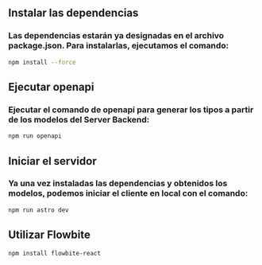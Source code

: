 ## Instalar las dependencias
### Las dependencias estarán ya designadas en el archivo package.json. Para instalarlas, ejecutamos el comando:

```sh
npm install --force
```

## Ejecutar openapi
### Ejecutar el comando de openapi para generar los tipos a partir de los modelos del Server Backend:

```sh
npm run openapi
```

## Iniciar el servidor
### Ya una vez instaladas las dependencias y obtenidos los modelos, podemos iniciar el cliente en local con el comando:

```sh
npm run astro dev
```

## Utilizar Flowbite
```sh
npm install flowbite-react
```

